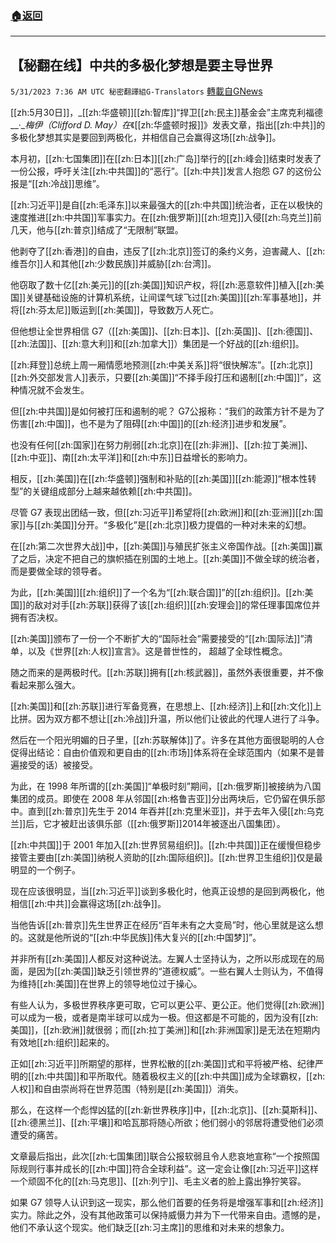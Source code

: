 ###  [:house:返回](README.md)
---


## 【秘翻在线】中共的多极化梦想是要主导世界
`5/31/2023 7:36 AM UTC 秘密翻譯組G-Translators` [轉載自GNews](https://gnews.org/articles/1345100)

[[zh:5月30日]]，_[[zh:华盛顿]][[zh:智库]]“捍卫[[zh:民主]]基金会”主席克利福德__‧__梅伊（Clifford D. May）在_《[[zh:华盛顿时报]]》发表文章，指出[[zh:中共]]的多极化梦想其实是要回到两极化，并相信自己会赢得这场[[zh:战争]]。

本月初，[[zh:七国集团]]在[[zh:日本]][[zh:广岛]]举行的[[zh:峰会]]结束时发表了一份公报，呼吁关注[[zh:中共国]]的“恶行”。[[zh:中共]]发言人抱怨 G7 的这份公报是“[[zh:冷战]]思维”。

[[zh:习近平]]是自[[zh:毛泽东]]以来最强大的[[zh:中共国]]统治者，正在以极快的速度推进[[zh:中共国]]军事实力。在[[zh:俄罗斯]][[zh:坦克]]入侵[[zh:乌克兰]]前几天，他与[[zh:普京]]结成了“无限制”联盟。

他剥夺了[[zh:香港]]的自由，违反了[[zh:北京]]签订的条约义务，迫害藏人、[[zh:维吾尔]]人和其他[[zh:少数民族]]并威胁[[zh:台湾]]。

他窃取了数十亿[[zh:美元]]的[[zh:美国]]知识产权，将[[zh:恶意软件]]植入[[zh:美国]]关键基础设施的计算机系统，让间谍气球飞过[[zh:美国]][[zh:军事基地]]，并将[[zh:芬太尼]]贩运到[[zh:美国]]，导致数万人死亡。

但他想让全世界相信 G7（[[zh:美国]]、[[zh:日本]]、[[zh:英国]]、[[zh:德国]]、[[zh:法国]]、[[zh:意大利]]和[[zh:加拿大]]）集团是一个好战的[[zh:组织]]。

[[zh:拜登]]总统上周一厢情愿地预测[[zh:中美关系]]将“很快解冻”。[[zh:北京]][[zh:外交部发言人]]表示，只要[[zh:美国]]“不择手段打压和遏制[[zh:中国]]”，这种情况就不会发生。

但[[zh:中共国]]是如何被打压和遏制的呢？ G7公报称：“我们的政策方针不是为了伤害[[zh:中国]]，也不是为了阻碍[[zh:中国]]的[[zh:经济]]进步和发展”。

也没有任何[[zh:国家]]在努力削弱[[zh:北京]]在[[zh:非洲]]、[[zh:拉丁美洲]]、[[zh:中亚]]、南[[zh:太平洋]]和[[zh:中东]]日益增长的影响力。

相反，[[zh:美国]]在[[zh:华盛顿]]强制和补贴的[[zh:美国]][[zh:能源]]“根本性转型”的关键组成部分上越来越依赖[[zh:中共国]]。

尽管 G7 表现出团结一致，但[[zh:习近平]]希望将[[zh:欧洲]]和[[zh:亚洲]][[zh:国家]]与[[zh:美国]]分开。“多极化”是[[zh:北京]]极力提倡的一种对未来的幻想。

在[[zh:第二次世界大战]]中，[[zh:美国]]与殖民扩张主义帝国作战。[[zh:美国]]赢了之后，决定不把自己的旗帜插在别国的土地上。[[zh:美国]]不做全球的统治者，而是要做全球的领导者。

为此，[[zh:美国]][[zh:组织]]了一个名为“[[zh:联合国]]”的[[zh:组织]]。[[zh:美国]]的敌对对手[[zh:苏联]]获得了该[[zh:组织]][[zh:安理会]]的常任理事国席位并拥有否决权。

[[zh:美国]]颁布了一份一个不断扩大的“国际社会”需要接受的“[[zh:国际法]]”清单，以及《世界[[zh:人权]]宣言》。这是普世性的， 超越了全球性概念。

随之而来的是两极时代。[[zh:苏联]]拥有[[zh:核武器]]，虽然外表很重要，并不像看起来那么强大。

[[zh:美国]]和[[zh:苏联]]进行军备竞赛，在思想上、[[zh:经济]]上和[[zh:文化]]上比拼。因为双方都不想让[[zh:冷战]]升温，所以他们让彼此的代理人进行了斗争。

然后在一个阳光明媚的日子里，[[zh:苏联解体]]了。许多在其他方面很聪明的人仓促得出结论：自由价值观和更自由的[[zh:市场]]体系将在全球范围内（如果不是普遍接受的话）被接受。

为此，在 1998 年所谓的[[zh:美国]]“单极时刻”期间，[[zh:俄罗斯]]被接纳为八国集团的成员。即使在 2008 年从邻国[[zh:格鲁吉亚]]分出两块后，它仍留在俱乐部中。直到[[zh:普京]]先生于 2014 年吞并[[zh:克里米亚]]，并于去年入侵[[zh:乌克兰]]后，它才被赶出该俱乐部（[[zh:俄罗斯]]2014年被逐出八国集团）。

[[zh:中共国]]于 2001 年加入[[zh:世界贸易组织]]。[[zh:中共国]]正在缓慢但稳步接管主要由[[zh:美国]]纳税人资助的[[zh:国际组织]]。[[zh:世界卫生组织]]仅是最明显的一个例子。

现在应该很明显，当[[zh:习近平]]谈到多极化时，他真正设想的是回到两极化，他相信[[zh:中共]]会赢得这场[[zh:战争]]。

当他告诉[[zh:普京]]先生世界正在经历“百年未有之大变局”时，他心里就是这么想的。这就是他所说的“[[zh:中华民族]]伟大复兴的[[zh:中国梦]]”。

并非所有[[zh:美国]]人都反对这种说法。左翼人士坚持认为，之所以形成现在的局面，是因为[[zh:美国]]缺乏引领世界的“道德权威”。一些右翼人士则认为，不值得为维持[[zh:美国]]在世界上的领导地位过于操心。

有些人认为，多极世界秩序更可取，它可以更公平、更公正。他们觉得[[zh:欧洲]]可以成为一极，或者是南半球可以成为一极。但这都是不可能的，因为没有[[zh:美国]]，[[zh:欧洲]]就很弱；而[[zh:拉丁美洲]]和[[zh:非洲国家]]是无法在短期内有效地[[zh:组织]]起来的。

正如[[zh:习近平]]所期望的那样，世界松散的[[zh:美国]]式和平将被严格、纪律严明的[[zh:中共国]]和平所取代。随着极权主义的[[zh:中共国]]成为全球霸权，[[zh:人权]]和自由崇尚将在世界范围（特别是[[zh:美国]]）消失。

那么，在这样一个彪悍凶猛的[[zh:新世界秩序]]中，[[zh:北京]]、[[zh:莫斯科]]、[[zh:德黑兰]]、[[zh:平壤]]和哈瓦那将随心所欲；他们弱小的邻居将遭受他们必须遭受的痛苦。

文章最后指出，此次[[zh:七国集团]]联合公报软弱且令人悲哀地宣称“一个按照国际规则行事并成长的[[zh:中国]]符合全球利益”。这一定会让像[[zh:习近平]]这样一个顽固不化的[[zh:马克思]]、[[zh:列宁]]、毛主义者的脸上露出狰狞笑容。

如果 G7 领导人认识到这一现实，那么他们首要的任务将是增强军事和[[zh:经济]]实力。除此之外，没有其他政策可以保持威慑力并为下一代带来自由。遗憾的是，他们不承认这个现实。他们缺乏[[zh:习主席]]的思维和对未来的想象力。
